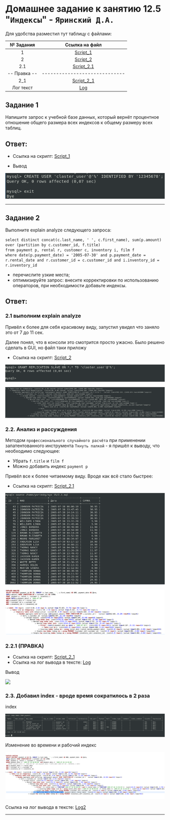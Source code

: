 # Домашнее задание к занятию 12.5 "`Индексы`" - `Яринский Д.А.`

Для удобства разместил тут таблицу с файлами:

| № Задания   | Ссылка на файл               | 
|:-----------:|:----------------------------:|
| 1           | [Script_1](script/1.sql)     |
| 2           | [Script_2](script/2.sql)     |
| 2.1         | [Script_2.1](script/2.1.sql) |
|-- Правка -- | -----------------------------|
| 2_1         | [Script_2_1](script/2_1.sql) |
| Лог текст   |   [Log](script/log.txt)      |



## Задание 1

Напишите запрос к учебной базе данных, который вернёт процентное отношение общего размера всех индексов к общему размеру всех таблиц.

## Ответ: 


- Сcылка на скрипт: [Script_1](script/1.sql)
  
- Вывод

![](img/1.png)

---

## Задание 2

Выполните explain analyze следующего запроса:

```
select distinct concat(c.last_name, ' ', c.first_name), sum(p.amount) over (partition by c.customer_id, f.title)
from payment p, rental r, customer c, inventory i, film f
where date(p.payment_date) = '2005-07-30' and p.payment_date = r.rental_date and r.customer_id = c.customer_id and i.inventory_id = r.inventory_id
```
- перечислите узкие места;
- оптимизируйте запрос: внесите корректировки по использованию операторов, при необходимости добавьте индексы.

## Ответ: 

### 2.1  выполним explain analyze

Привёл к более для себя красивому виду, запустил увидел что заняло это от 7 до 11 сек.

Далее понял, что в консоли это смотрится просто ужасно. Было решено сделать в GUI, но файл таки приложу

- Сcылка на скрипт: [Script_2](script/2.sql)

![](img/2.png)

![](img/2.1.png)

### 2.2. Анализ и рассуждения

Методом `профессионального случайного расчёта` при применении запатентованного инструмента `Ткнуть палкой` - я пришёл к выводу, что необходимо следующее:

- Убрать `f.title` и `film f`
- Можно добавить индекс `payment p`

Привёл все к более читаемому виду. Вроде как всё стало быстрее:


- Сcылка на скрипт: [Script_2.1](script/2.1.sql)

![](img/2.2.png)

![](img/2.3.png)

### 2.2.1 (ПРАВКА)

- Сcылка на скрипт: [Script_2_1](script/2_1.sql)
- Ссылка на лог вывода в тексте: [Log](script/log.txt)

Вывод

![](img/П2.png)


### 2.3. Добавил index - вроде время сократилось в 2 раза 

index

![](img/index.png) 

Изменение во времени и рабочий индекс

![](img/fin.png) 

Ссылка на лог вывода в тексте: [Log2](script/log2.txt)

---


